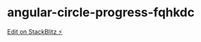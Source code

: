 # angular-circle-progress-fqhkdc

[Edit on StackBlitz ⚡️](https://stackblitz.com/edit/angular-circle-progress-fqhkdc)